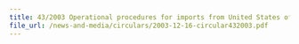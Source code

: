 ```yaml
---
title: 43/2003 Operational procedures for imports from United States of America (USA) under the United States-Singapore free trade agreement (USSFTA)
file_url: /news-and-media/circulars/2003-12-16-circular432003.pdf
---
```

